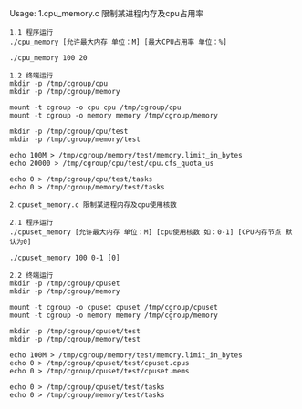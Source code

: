 Usage:
    1.cpu_memory.c 限制某进程内存及cpu占用率

    1.1 程序运行
    ./cpu_memory [允许最大内存 单位：M] [最大CPU占用率 单位：%]

    ./cpu_memory 100 20

    1.2 终端运行
    mkdir -p /tmp/cgroup/cpu
    mkdir -p /tmp/cgroup/memory

    mount -t cgroup -o cpu cpu /tmp/cgroup/cpu
    mount -t cgroup -o memory memory /tmp/cgroup/memory

    mkdir -p /tmp/cgroup/cpu/test
    mkdir -p /tmp/cgroup/memory/test

    echo 100M > /tmp/cgroup/memory/test/memory.limit_in_bytes
    echo 20000 > /tmp/cgroup/cpu/test/cpu.cfs_quota_us

    echo 0 > /tmp/cgroup/cpu/test/tasks
    echo 0 > /tmp/cgroup/memory/test/tasks

    2.cpuset_memory.c 限制某进程内存及cpu使用核数

    2.1 程序运行
    ./cpuset_memory [允许最大内存 单位：M] [cpu使用核数 如：0-1] [CPU内存节点 默认为0]

    ./cpuset_memory 100 0-1 [0]

    2.2 终端运行
    mkdir -p /tmp/cgroup/cpuset
    mkdir -p /tmp/cgroup/memory

    mount -t cgroup -o cpuset cpuset /tmp/cgroup/cpuset
    mount -t cgroup -o memory memory /tmp/cgroup/memory

    mkdir -p /tmp/cgroup/cpuset/test
    mkdir -p /tmp/cgroup/memory/test

    echo 100M > /tmp/cgroup/memory/test/memory.limit_in_bytes
    echo 0 > /tmp/cgroup/cpuset/test/cpuset.cpus
    echo 0 > /tmp/cgroup/cpuset/test/cpuset.mems

    echo 0 > /tmp/cgroup/cpuset/test/tasks
    echo 0 > /tmp/cgroup/memory/test/tasks
